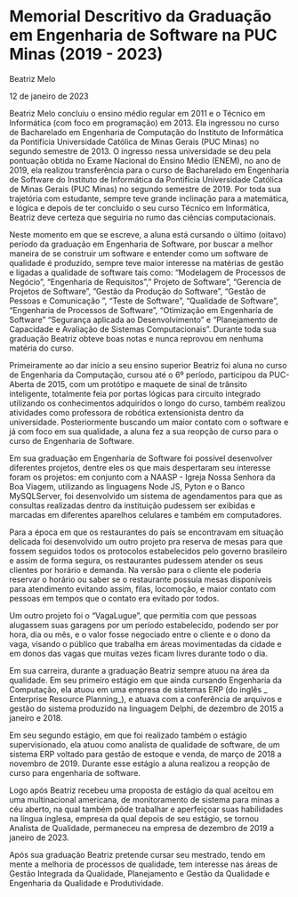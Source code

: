 # Memorial Descritivo da Graduação em Engenharia de Software na PUC Minas (2019 - 2023)

Beatriz Melo

12 de janeiro de 2023

Beatriz Melo concluiu o ensino médio regular em 2011 e o Técnico em Informática (com foco em programação) em 2013. Ela ingressou no curso de Bacharelado em Engenharia de Computação do Instituto de Informática da Pontifícia Universidade Católica de Minas Gerais (PUC Minas) no segundo semestre de 2013. O ingresso nessa universidade se deu pela pontuação obtida no Exame Nacional do Ensino Médio (ENEM), no ano de 2019, ela realizou transferência para o curso de Bacharelado em Engenharia de Software do Instituto de Informática da Pontifícia Universidade Católica de Minas Gerais (PUC Minas) no segundo semestre de 2019. Por toda sua trajetória com estudante, sempre teve grande inclinação para a matemática, e lógica e depois de ter concluído o seu curso Técnico em Informática, Beatriz deve certeza que seguiria no rumo das ciências computacionais.

Neste momento em que se escreve, a aluna está cursando o último (oitavo) período da graduação em Engenharia de Software, por buscar a melhor maneira de se construir um software e entender como um software de qualidade é produzido, sempre teve maior interesse na matérias de gestão e ligadas a qualidade de software tais como: “Modelagem de Processos de Negócio”, “Engenharia de Requisitos”,” Projeto de Software”, “Gerencia de Projetos de Software”, ”Gestão da Produção do Software”, “Gestão de Pessoas e Comunicação ”, “Teste de Software”, “Qualidade de Software”, “Engenharia de Processos de Software”, “Otimização em Engenharia de Software”  “Segurança aplicada ao Desenvolvimento” e “Planejamento de Capacidade e Avaliação de Sistemas Computacionais”. Durante toda sua graduação Beatriz obteve boas notas e nunca reprovou em nenhuma matéria do curso. 

Primeiramente ao dar início a seu ensino superior Beatriz foi aluna no curso de Engenharia da Computação, cursou até o 6º período, participou da PUC-Aberta de 2015, com um protótipo e maquete de sinal de trânsito inteligente, totalmente feia por portas lógicas para circuito integrado utilizando os conhecimentos adquiridos o longo do curso, também realizou atividades como professora de robótica extensionista dentro da universidade. Posteriormente buscando um maior contato com o software e já com foco em sua qualidade, a aluna fez a sua reopção de curso para o curso de Engenharia de Software.

Em sua graduação em Engenharia de Software foi possível desenvolver diferentes projetos, dentre eles os que mais despertaram seu interesse foram os projetos: em conjunto com a NAASP - Igreja Nossa Senhora da Boa Viagem, utilizando as linguagens Node JS, Pyton e o Banco MySQLServer, foi desenvolvido um sistema de agendamentos para que as consultas realizadas dentro da instituição pudessem ser exibidas e marcadas em diferentes aparelhos celulares e também em computadores. 

Para a época em que os restaurantes do país se encontravam em situação delicada foi desenvolvido um outro projeto pra reserva de mesas para que fossem seguidos todos os protocolos estabelecidos pelo governo brasileiro e assim de forma segura, os restaurantes pudessem atender os seus clientes por horário e demanda. Na versão para o cliente ele poderia reservar o horário ou saber se o restaurante possuía mesas disponíveis para atendimento evitando assim, filas, locomoção, e maior contato com pessoas em tempos que o contato era evitado por todos. 

Um outro projeto foi o “VagaLugue”, que permitia com que pessoas alugassem suas garagens por um período estabelecido, podendo ser por hora, dia ou mês, e o valor fosse negociado entre o cliente e o dono da vaga, visando o público que trabalha em áreas movimentadas da cidade e em donos das vagas que muitas vezes ficam livres durante todo o dia. 

Em sua carreira, durante a graduação Beatriz sempre atuou na área da qualidade. Em seu primeiro estágio em que ainda cursando Engenharia da Computação, ela atuou em uma empresa de sistemas ERP (do inglês _ Enterprise Resource Planning_), e atuava com a conferência de arquivos e gestão do sistema produzido na linguagem Delphi, de dezembro de 2015 a janeiro e 2018. 

Em seu segundo estágio, em que foi realizado também o estágio supervisionado, ela atuou como analista de qualidade de software, de um sistema ERP voltado para gestão de estoque e venda, de março de 2018 a novembro de 2019. Durante esse estágio a aluna realizou a reopção de curso para engenharia de software.

Logo após Beatriz recebeu uma proposta de estágio da qual aceitou em uma  multinacional americana, de monitoramento de sistema para minas a céu aberto, na qual também pôde trabalhar e aperfeiçoar suas habilidades na língua inglesa, empresa da qual depois de seu estágio, se tornou Analista de Qualidade, permaneceu na empresa de dezembro de 2019 a janeiro de 2023.    

Após sua graduação Beatriz pretende cursar seu mestrado, tendo em mente a melhoria de processos de qualidade, tem interesse nas áreas de Gestão Integrada da Qualidade, Planejamento e Gestão da Qualidade e Engenharia da Qualidade e Produtividade.
